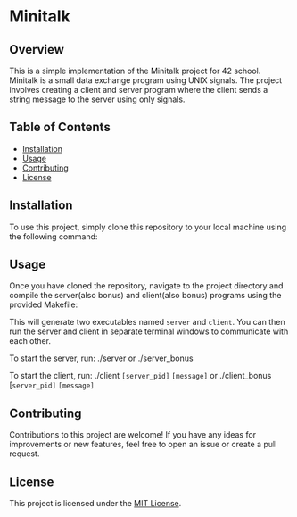 # Minitalk

## Overview
This is a simple implementation of the Minitalk project for 42 school. Minitalk is a small data exchange program using UNIX signals. The project involves creating a client and server program where the client sends a string message to the server using only signals. 

## Table of Contents
- [Installation](#installation)
- [Usage](#usage)
- [Contributing](#contributing)
- [License](#license)

## Installation
To use this project, simply clone this repository to your local machine using the following command:


## Usage
Once you have cloned the repository, navigate to the project directory and compile the server(also bonus) and client(also bonus) programs using the provided Makefile:


This will generate two executables named `server` and `client`. You can then run the server and client in separate terminal windows to communicate with each other.

To start the server, run:
./server or ./server_bonus


To start the client, run:
./client `[server_pid]` `[message]` or ./client_bonus [`server_pid]` `[message]`


## Contributing
Contributions to this project are welcome! If you have any ideas for improvements or new features, feel free to open an issue or create a pull request.

## License
This project is licensed under the [MIT License](LICENSE).



